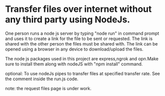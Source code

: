 # Transfer files over internet without any third party using NodeJs.

One person runs a node js server by typing "node run" in command prompt and uses it to create a link for the file to be sent or requested.
The link is shared with the other person the files must be shared with.
The link can be opened using a browser in any device to download/upload the files.

The node js packages used in this project are express,ngrok and opn.Make sure to install them along with nodeJS with "npm install" command.

optional:
To use nodeJs pipes to transfer files at specified transfer rate. See the comment inside the run.js code.

note:
the request files page is under work.
